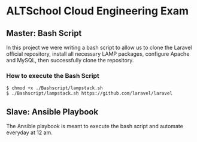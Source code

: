 # ALTSchool Cloud Engineering Exam 

## Master: Bash Script
In this project we were writing a bash script to allow us to clone the Laravel official repository, install all necessary LAMP packages, configure Apache and MySQL, then successfully clone the repository. 

### How to execute the Bash Script 
````
$ chmod +x ./Bashscript/lampstack.sh 
$ ./Bashscript/lampstack.sh https://github.com/laravel/laravel
````

## Slave: Ansible Playbook

The Ansible playbook is meant to execute the bash script and automate everyday at 12 am. 